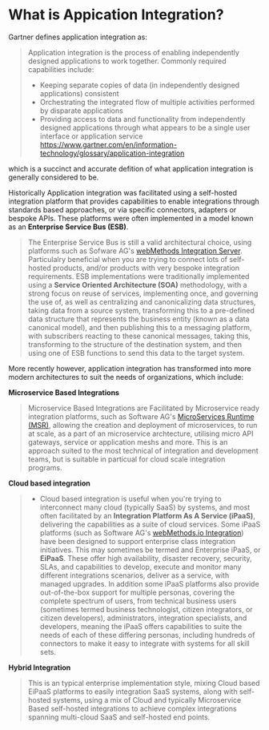 # What is Appication Integration?

Gartner defines application integration as:

> Application integration is the process of enabling independently designed applications to work together. Commonly required capabilities include:
>
> * Keeping separate copies of data (in independently designed applications) consistent
> * Orchestrating the integrated flow of multiple activities performed by disparate applications
> * Providing access to data and functionality from independently designed applications through what appears to be a single user interface or application service
>   https://www.gartner.com/en/information-technology/glossary/application-integration

which is a succinct and accurate defition of what application integration is generally considered to be.

Historically Application integration was facilitated using a self-hosted integration platform that provides capabilities to enable integrations through standards based approaches, or via specific connectors, adapters or bespoke APIs.  These platforms were often implemented in a model known as an __Enterprise Service Bus (ESB)__.

> The Enterprise Service Bus is still a valid architectural choice, using platforms such as Sofware AG's [webMethods Integration  Server](https://www.softwareag.com/en_corporate/platform/integration-apis/webmethods-integration.html).  Particulalry beneficial when you are trying to connect lots of self-hosted products, and/or products with very bespoke integration requirements.  ESB implementations were traditionally implemented using a __Service Oriented Architecture (SOA)__ methodology, with a strong focus on reuse of services, implementing once, and governing the use of, as well as centralizing and canonicalizing data structures, taking data from a source system, transforming this to a pre-defined data structure that represents the business entity (known as a data canonical model), and then publishing this to a messaging platform, with subscribers reacting to these canonical messages, taking this, transforming to the structure of the destination system, and then using one of ESB functions to send this data to the target system.

More recently however, application integration has transformed into more modern architectures to suit the needs of organizations, which include:

__Microservice Based Integrations__

> Microservice Based Integrations are Facilitated by Microservice ready integration platforms, such as Software AG's [MicroServices Runtime (MSR)](https://www.softwareag.com/en_corporate/platform/integration-apis/microservices-platform.html), allowing the creation and deployment of microservices, to run at scale, as a part of an microservice archtecture, utilising micro API gateways, service or application meshs and more.  This is an approach suited to the most technical of integration and development teams, but is suitable in particual for cloud scale integration programs.

 __Cloud based integration__

> * Cloud based integration is useful when you're trying to interconnect many cloud (typically SaaS) by systems, and most often facilitated by an __Integration Platform As A Service (iPaaS)__, delivering the capabilities as a suite of cloud services. Some iPaaS platforms (such as Software AG's [webMethods.io Integration](https://www.softwareag.com/en_corporate/platform/integration-apis/api-integration-platform.html)) have been designed to support enterprise class integration initiatives.  This may sometimes be termed and Enterprise iPaaS, or __EiPaaS__.  These offer high availability, disaster recovery, security, SLAs, and capabilities to develop, execute and monitor many different integrations scenarios, deliver as a service, with managed upgrades.  In addition some iPaaS platforms also provide out-of-the-box support for multiple personas, covering the complete spectrum of users, from technical business users (sometimes termed business technologist, citizen integrators, or citizen developers), administrators, integration specialists, and developers, meaning the iPaaS offers capabilities to suite the needs of each of these differing personas, including hundreds of connectors to make it easy to integrate with systems for all skill sets.

__Hybrid Integration__

> This is an typical enterprise implementation style, mixing Cloud based EiPaaS platforms to easily integration SaaS systems, along with self-hosted systems, using a mix of Cloud and typically Microservice Based self-hosted integrations to achieve complex integrations spanning multi-cloud SaaS and self-hosted end points.
